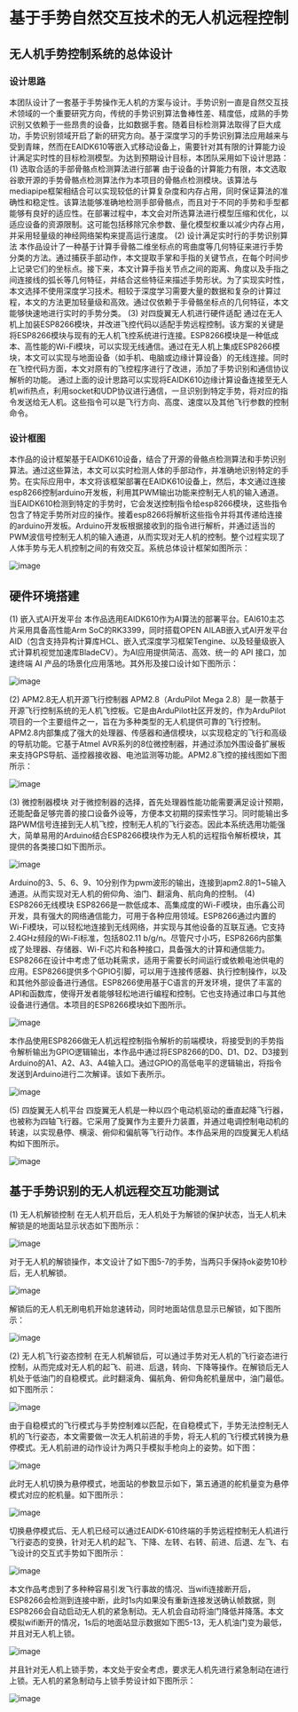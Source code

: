 # 基于手势自然交互技术的无人机远程控制
## 无人机手势控制系统的总体设计
### 设计思路
本团队设计了一套基于手势操作无人机的方案与设计。手势识别一直是自然交互技术领域的一个重要研究方向，传统的手势识别算法鲁棒性差、精度低，成熟的手势识别又依赖于一些昂贵的设备，比如数据手套。随着目标检测算法取得了巨大成功，手势识别领域开启了新的研究方向。基于深度学习的手势识别算法应用越来与受到青睐，然而在EAIDK610等嵌入式移动设备上，需要针对其有限的计算能力设计满足实时性的目标检测模型。为达到预期设计目标，本团队采用如下设计思路：
(1)	选取合适的手部骨骼点检测算法进行部署
由于设备的计算能力有限，本文选取谷歌开源的手势骨骼点检测算法作为本项目的骨骼点检测模块。该算法与mediapipe框架相结合可以实现较低的计算复杂度和内存占用，同时保证算法的准确性和稳定性。该算法能够准确地检测手部骨骼点，而且对于不同的手势和手型都能够有良好的适应性。在部署过程中，本文会对所选算法进行模型压缩和优化，以适应设备的资源限制。这可能包括移除冗余参数、量化模型权重以减少内存占用，并采用轻量级的神经网络架构来提高运行速度。
(2)	设计满足实时行的手势识别算法
本作品设计了一种基于计算手骨骼二维坐标点的弯曲度等几何特征来进行手势分类的方法。通过捕获手部动作，本文提取手掌和手指的关键节点，在每个时间步上记录它们的坐标点。接下来，本文计算手指关节点之间的距离、角度以及手指之间连接线的弧长等几何特征，并结合这些特征来描述手势形状。为了实现实时性，本文选择不使用深度学习技术。相较于深度学习需要大量的数据和复杂的计算过程，本文的方法更加轻量级和高效。通过仅依赖于手骨骼坐标点的几何特征，本文能够快速地进行实时的手势分类。
(3)	对四旋翼无人机进行硬件适配
通过在无人机上加装ESP8266模块，并改进飞控代码以适配手势远程控制。该方案的关键是将ESP8266模块与现有的无人机飞控系统进行连接。ESP8266模块是一种低成本、高性能的Wi-Fi模块，可以实现无线通信。通过在无人机上集成ESP8266模块，本文可以实现与地面设备（如手机、电脑或边缘计算设备）的无线连接。同时在飞控代码方面，本文对原有的飞控程序进行了改进，添加了手势识别和通信协议解析的功能。
通过上面的设计思路可以实现将EAIDK610边缘计算设备连接至无人机wifi热点，利用socket和UDP协议进行通信，一旦识别到特定手势，将对应的指令发送给无人机。这些指令可以是飞行方向、高度、速度以及其他飞行参数的控制命令。
### 设计框图
本作品的设计框架基于EAIDK610设备，结合了开源的骨骼点检测算法和手势识别算法。通过这些算法，本文可以实时检测人体的手部动作，并准确地识别特定的手势。在实际应用中，本文将该框架部署在EAIDK610设备上，然后，本文通过连接esp8266控制arduino开发板，利用其PWM输出功能来控制无人机的输入通道。
当EAIDK610检测到特定的手势时，它会发送控制指令给esp8266模块，这些指令包含了特定手势所对应的操作。接着esp8266将解析这些指令并将其传递给连接的arduino开发板。Arduino开发板根据接收到的指令进行解析，并通过适当的PWM波信号控制无人机的输入通道，从而实现对无人机的控制。整个过程实现了人体手势与无人机控制之间的有效交互。系统总体设计框架如图所示：

![image](https://github.com/ilovecooker/EAIDK610_FlyContral/assets/92043804/e8215a69-e63e-4993-abb9-38502bbf7bc1)

## 硬件环境搭建
(1)	嵌入式AI开发平台
本作品选用EAIDK610作为AI算法的部署平台。EAI610主芯片采用具备高性能Arm SoC的RK3399，同时搭载OPEN AILAB嵌入式AI开发平台 AID（包含支持异构计算库HCL、嵌入式深度学习框架Tengine、以及轻量级嵌入式计算机视觉加速库BladeCV）。为AI应用提供简洁、高效、统一的 API 接口，加速终端 AI 产品的场景化应用落地。其外形及接口设计如下图所示：
 
![image](https://github.com/ilovecooker/EAIDK610_FlyContral/assets/92043804/c6dee82f-9681-4e95-a310-569439a8d6f2)

(2)	APM2.8无人机开源飞行控制器
APM2.8（ArduPilot Mega 2.8）是一款基于开源飞行控制系统的无人机飞控板。它是由ArduPilot社区开发的，作为ArduPilot项目的一个主要组件之一，旨在为多种类型的无人机提供可靠的飞行控制。APM2.8内部集成了强大的处理器、传感器和通信模块，以实现稳定的飞行和高级的导航功能。它基于Atmel AVR系列的8位微控制器，并通过添加外围设备扩展板来支持GPS导航、遥控器接收器、电池监测等功能。APM2.8飞控的接线图如下图所示：

 ![image](https://github.com/ilovecooker/EAIDK610_FlyContral/assets/92043804/fabc4d1e-646c-4200-a0ee-a05cf71779cd)

(3)	微控制器模块
对于微控制器的选择，首先处理器性能功能需要满足设计预期，还能配备足够完善的接口设备外设等，方便本文初期的探索性学习。同时能输出多路PWM信号连接到无人机飞控，控制无人机的飞行姿态。因此本系统选用功能强大，简单易用的Arduino结合ESP8266模块作为无人机的远程指令解析模块，其提供的各类接口如下图所示。
 
![image](https://github.com/ilovecooker/EAIDK610_FlyContral/assets/92043804/3bf04a8c-638d-4644-a8fd-3629a64945bd)

Arduino的3、5、6、9、10分别作为pwm波形的输出，连接到apm2.8的1~5输入通道。从而实现对无人机的俯仰角、油门、翻滚角、航向角的控制。
(4)	ESP8266无线模块
ESP8266是一款低成本、高集成度的Wi-Fi模块，由乐鑫公司开发，具有强大的网络通信能力，可用于各种应用领域。ESP8266通过内置的Wi-Fi模块，可以轻松地连接到无线网络，并实现与其他设备的互联互通。它支持2.4GHz频段的Wi-Fi标准，包括802.11 b/g/n。尽管尺寸小巧，ESP8266内部集成了处理器、存储器、Wi-Fi芯片和各种接口，具备强大的计算和通信能力。ESP8266在设计中考虑了低功耗需求，适用于需要长时间运行或依赖电池供电的应用。ESP8266提供多个GPIO引脚，可以用于连接传感器、执行控制操作，以及和其他外部设备进行通信。ESP8266使用基于C语言的开发环境，提供了丰富的API和函数库，使得开发者能够轻松地进行编程和控制。它也支持通过串口与其他设备进行通信。本项目的ESP8266模块如下图所示。

 ![image](https://github.com/ilovecooker/EAIDK610_FlyContral/assets/92043804/4a93f9a9-2dbd-4249-9441-97d5e21a4491)

本作品使用ESP8266做无人机远程控制指令解析的前端模块，将接受到的手势指令解析输出为GPIO逻辑输出，本作品中通过将ESP8266的D0、D1、D2、D3接到Arduino的A1、A2、A3、A4输入口。通过GPIO的高低电平的逻辑输出，将指令发送到Arduino进行二次解译。该如下表所示。

![image](https://github.com/ilovecooker/EAIDK610_FlyContral/assets/92043804/64e663a1-093f-4ffc-bfae-6b97f03812f9)

(5)	四旋翼无人机平台
四旋翼无人机是一种以四个电动机驱动的垂直起降飞行器，也被称为四轴飞行器。它采用了旋翼作为主要升力装置，并通过电调控制电动机的转速，以实现悬停、横滚、俯仰和偏航等飞行动作。本作品采用的四旋翼无人机结构如下图所示。
 
![image](https://github.com/ilovecooker/EAIDK610_FlyContral/assets/92043804/6f3cf19d-bff7-4d4d-b1e0-6576e2377e4d)

## 基于手势识别的无人机远程交互功能测试
(1)	无人机解锁控制
在无人机开启后，无人机处于为解锁的保护状态，当无人机未解锁是的地面站显示状态如下图所示：
 
![image](https://github.com/ilovecooker/EAIDK610_FlyContral/assets/92043804/4ee7f17c-c5e5-4834-972d-5fa6d7d3251f)

对于无人机的解锁操作，本文设计了如下图5-7的手势，当两只手保持ok姿势10秒后，无人机解锁。
 
![image](https://github.com/ilovecooker/EAIDK610_FlyContral/assets/92043804/d42287cd-6af4-4c70-a7ec-3faa81e0f7a3)

解锁后的无人机无刷电机开始怠速转动，同时地面站信息显示已解锁，如下图所示：
 
![image](https://github.com/ilovecooker/EAIDK610_FlyContral/assets/92043804/506430fc-558c-45d4-bd1b-9183e60e0f80)

(2)	无人机飞行姿态控制
在无人机解锁后，可以通过手势对无人机的飞行姿态进行控制，从而完成对无人机的起飞、前进、后退，转向、下降等操作。在解锁后无人机处于低油门的自稳模式。此时翻滚角、偏航角、俯仰角舵机量居中，油门最低。如下图所示：
 
![image](https://github.com/ilovecooker/EAIDK610_FlyContral/assets/92043804/cbf8c30a-57bb-4a2d-996d-43344767420c)

由于自稳模式的飞行模式与手势控制难以匹配，在自稳模式下，手势无法控制无人机的飞行姿态，本文需要做一次无人机前进的手势，将无人机的飞行模式转换为悬停模式。无人机前进的动作设计为两只手模拟手枪向上的姿势。如下图：
 
![image](https://github.com/ilovecooker/EAIDK610_FlyContral/assets/92043804/0e98d694-ec81-4fdc-92e2-f6d943ec42d4)

此时无人机切换为悬停模式，地面站的参数显示如下，第五通道的舵机量变为悬停模式对应的舵机量。如下图所示：
 
![image](https://github.com/ilovecooker/EAIDK610_FlyContral/assets/92043804/bbdf5f34-f519-4a17-940b-8513a7a585ea)

切换悬停模式后、无人机已经可以通过EAIDK-610终端的手势远程控制无人机进行飞行姿态的变换，针对无人机的起飞、下降、左转、右转、前进、后退、左飞、右飞设计的交互式手势如下图所示：
 
![image](https://github.com/ilovecooker/EAIDK610_FlyContral/assets/92043804/6e548d7f-4941-4da5-95c5-360f5d41714d)

本文作品考虑到了多种种容易引发飞行事故的情况、当wifi连接断开后，ESP8266会检测到连接中断，此时1s内如果没有重新连接发送确认帧数据，则ESP8266会自动启动无人机的紧急制动。无人机会自动将油门降低并降落。本文模拟wifi断开的情况，1s后的地面站显示数据如下图5-13，无人机油门变为最低，并且对无人机上锁。
 
![image](https://github.com/ilovecooker/EAIDK610_FlyContral/assets/92043804/15a84d05-0a28-40dd-bda5-c0ad99259a0e)

并且针对无人机上锁手势，本文处于安全考虑，要求无人机先进行紧急制动在进行上锁。无人机的紧急制动与上锁手势设计如下图所示：
 
![image](https://github.com/ilovecooker/EAIDK610_FlyContral/assets/92043804/12638b5a-b13a-40f4-bcb7-0af8e37fb905)


